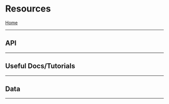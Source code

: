 # Resources

[Home]()

---

## API

[]()

---

## Useful Docs/Tutorials

[]()

---

## Data

[]()

---
